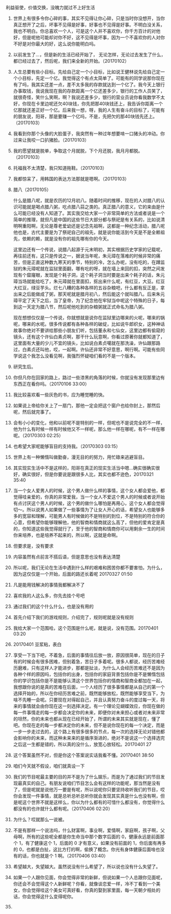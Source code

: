 利益驱使，价值交换，没魄力就过不上好生活

1. 世界上有很多令你心碎的事，其实不见得让你心碎，只是当时你没想开，当你真正想开了之后，坏事不见得是好事，好事也不见得是好事。不明白没关系，我也不明白。你总喜欢一个人，可是这个人并不喜欢你，你千方百计的对他好，但是呢他可能却对你不好，这不见得是坏事，因为一个不喜欢你的人对你不好是对你最大的好，这么说你能明白吗。

2. 以前发生了...，但是新的生活已经开始了， 无论怎样，无论过去发生了什么，都已经过去了，然后呢，我们来全新的开始。（20170102）

3. 人生总要有些小目标。先给自己定一个小目标，比如说王健林说先给自己定一个小目标，先定一个亿。我觉得这个有点太简单了。可能有的同学说那你现在有了吗，我其实还差一点，差不太多我的存款就达到一个亿了。我今天上银行办事取钱，我说我现在我的存款距离一个亿还差多少，银行的工作人员笑了，就很奇怪，笑什么笑啊，啊？我说还差多少，银行的营业员说你看我数学不太好，你现在卡里边呢还欠40块钱，你先把那40块钱还上，我告诉你距离一个亿那就还差正好一个亿。后来我一想，呀，我的人生有奋斗的目标了，可能有的朋友说，阳哥，那是要赚一个亿吗，不是，先把欠的那40块钱先还上。（20170103）

4. 我看到你那个头像的大脸蛋子，我突然有一种过年想要啃一口猪头的冲动。你过来让我咬一口扒猪脸。（20170103）

5. 我的愿望就是脱单，争取这个月就脱，下个月还脱，我月月都脱。（20170103）

6. 托福我不太清楚，我只知道拖鞋。（20170103）

7. 我都惊呆了，用韩国的表达方法那就是嗯啊。（20170103）

8. 腊八（20170105）

   什么是腊八呢，就是农历的12月初八。随着时间的推移，现在的人对腊八的认识可能就是喝点腊八粥，吃点腊八蒜之类的。真正腊八的意义，它的来由是什么可能已经没有人知道了。其实我交给大家一个非常简单的方法或者说是一个简单的推理，就但凡是中国的这些节日大部分都与祭祀是有关系的，比如说清明啊重阳啊，无论是尊老爱幼还是记念先祖啊，这都是一种纪念活动，腊八呢他也是，古代主要是为了祭祀自己的祖先，就是说你能活到今天是不是全赖祖先，依赖的赖，就是没有你的祖先哪有你的今天。

   这里边还有一个传说，说腊八起源于元末明初，其实根据历史学家的记载呢，再往前还有，这只是传说之一，据说当年呢，朱元璋在落难的时候非常的痛苦，但是正直这种数九寒天的季节，特别的冷，怎么办呢，没有吃的，在蹲监狱的朱元璋呢就在监狱里面翻，哪有吃的呀，就在墙上来回的扣，突然之间发现有个窟窿眼，发现是个耗子洞，这个耗子洞当时要是出来个耗子的话，朱元璋当场就能给吃了，朱元璋就在里面扣，抠出来什么呢，有红豆，大豆。红豆大红豆，绿豆芋头。烂七八糟的各种各样的五谷杂粮吧，什么都有反正是，拿出来之后能做成了粥，那天呢就是腊月初八，然后能这个就叫腊八。后来朱元璋平定了天下之后，当了皇帝，为了纪念他在牢狱当中呢这个特殊的日子，每到这一天定为腊八节，然后呢他吃到的杂粮粥就正式命名为腊八粥。

   现在想想仅仅是一个传说，你就想就是说你在监狱里边哪来的火呢，哪来的锅呢，哪来的水呢。很多传说都有各种各样的破绽，比如说牛郎织女，这种神话故事你绝对不要讲给那些小朋友们听，包括董永和七仙女，这里边都有偷窥的镜头，还有这个许仙白素贞啊，那干什么玩意啊，你看过原著你就都知道了，这里面有大量的少儿不宜的镜头，比如说白素贞噶就在那洗澡，许仙跟那路过，白素贞还叫他，哎，一起啊。许仙还非常不好意思，啊行啊。可能有些同学说这个我怎么没看见啊，我强烈怀疑咱们看的不是一个版本。

9. 研究生后。

10. 你但凡你在回家的路上，路过一些漆黑的角落的时候，你就没有发现那里边有东西正在看你吗。（20170106 33:00）

11. 我比较喜欢看一些灰色的书，应为睡觉睡的快。

12. 如果说上帝给你关上了一扇门，那他一定会把这个窗户也给你封上，那然后呢，然后就完事了。

13. 会有小小的变化，他和以前呢不是特别的一样，但呢也不是说完全的不一样，他为什么有时候一样有时候他又不一样呢，那么他一样在哪呢，有不一样在哪呢。（20170303 02:25）

14. 也希望大家呢能够盲目的支持我。（20170303 03:15）

15. 世界上有一种懒惰叫做勤奋，漫无目的的努力，用忙碌来逃避盲目。

16. 其实现实生活中不是这样的，阳哥在真正的现实生活当中嗯...确实很确实很好，确实很好，但是你要说是跟很多人比，其实也都不逊色，20170321 35:40

17. 当一个女人爱男人的时候，这个男人做什么样的事情，这个女人都会爱他，都觉得哇亲爱的，你真的非常爱我，当一个女人不爱这个男人的时候或者说开始有点讨厌这个男人的时候，这个男的做什么哪怕是再用心，这个女人都会觉得切～。所以说男人如果做了一些事情为了让女人开心的话，希望女人也能够多多的宽容和理解，可能男人有时候做的不是特别的到位，不是特别的符合你的心意，但希望你能够理解他，他的智商和情商就这么高了，但他的爱肯定是真的，你知道这些我觉得就行了，至于他的智商和情商你可以用剩余一生的时间你来培养，也是培养不起来的，所以啊，这就是命啊。

18. 但要求是，没有要求

19. 内容虽然有点前言不搭后语，但是意思也没有表达清楚

20. 所以呢，我们无论在生活中遇到什么样的艰难和困苦你都不要害怕，为什么，因为这仅仅是一个开始，后面的路还长着呢 20170327 01:50

21. 凡是能用钱解决的事情我都解决不了

22. 喜欢我的人这么多，你先去挂个号吧

23. 通过我们的这个什么什么，也是没有用的

24. 首先介绍下我们的游戏规则，介绍完了，规则呢就是没有规则

25. 我给大家一个范围哈，这个范围是什么呢，就是说，没有范围。20170401 03:20

26. 20170401 豆浆粘，表白

27. 享受一下当下吧，不着急，后面的事情往后放一放，原因很简单，现在的日子有的时候会有很多困难，但别着急，苦日子多着呢。很多人都说，经历苦难经历磨难，只有这样人才能进步，那都是扯淡，为什么人会经历苦难还不是因为各种个样的原因吗，包括你的出身，包括你的家庭背景包括你是不是懒惰包括你的学识包括你是不是能够认清这个世界包括你的情商和智商全都加在一起，我想跟你说的是真的苦难在后面，一个人经历了很多事情都是从自己的第一个选择开始的，所以在你经历苦难之前，既然能够放松，既然能够享受当下，为啥不先睡一会呢。只要现在对得起自己，并且认真努力奋斗的度过每一天，将来的事情就会由你现在这一刻选择决定。有一个理论见蝴蝶效应，你现在做的每一件事情走的每一步都会决定你的未来，即便你对未来担心或者对未来非常的坦然，你的未来也都从现在已经开始了，所谓的未来其实就是现在，懂了吧。你现在走的每一步都决定你的未来，但不是说你现在的每一个决定，而是一步一步走过去的，这个路上有很多很多的节点，每一次的选择无论对错他都会影响你的未来，而这种未来来的是循序渐进的，绝对不是说这一个选择选完之后这一生都是错的，所以真的没什么，放宽心放轻松。20170401 27

28. 这个答案虽然不对，但是你这个答案说实话我看不懂。20170401 38:50

29. 咱们今天就不假设，咱们就真设一下

30. 我们的节目呢最主要的目的并不是为了什么娱乐，而是为了通过我们的节目发现最真实的自己。有朋友说咱们节目怎么会有这样的功能呢，那当然是没有了，但是呢就是说他万一要是有呢，所以说呢你只要坚持收听我们的节目，哎你会发现一件事情，就是总听总听总听你就会发现其实真是什么也没有啊，但是呢这个世界不就是这样么，你以为什么都有的可惜什么都没有，你觉得什么都没有的也许就什么都有呢。（20170406 02:20）

31. 为什么？哎就那么一说被。

32. 不是有那样一个说法吗，什么财富啊，事业啊，爱情啊，家庭啊，孩子啊，父母啊，所有的这些呢全都是你生命当中那个数字后面的 0，健康永远是前面那个 1，有了健康这个 1，后面的 0 才有意义，如果没有前面的 1，你后面有再多的 0，也都是白扯，这比方打的啊，偷换了概念。你光有身体健康后面啥也没有的话，你也就是个 1 啊。（20170406 03:40）

33. 希望越大，失望越大。虽然说没有什么希望了，所以说也没有什么失望了。

34. 如果一个人跟你见面，你会觉得非常的新鲜，但说如果一个人总跟你见面呢，你还会不会觉得这个人新鲜呢？你看，就像谈恋爱一样，冷不丁看到一个美女，你会觉得哇这个美女可真好看，你真的娶到家里面，每一天朝夕相处的话，你会觉得这什么变得呢你。

35. 

